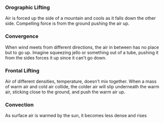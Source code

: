 ### Orographic Lifting
Air is forced up the side of a mountain and cools as it falls down the other side. Compelling force is from the ground pushing the air up. 
### Convergence
When wind meets from different directions, the air in between has no place but to go up. Imagine squeezing jello or something out of a tube, pushing it from the sides forces it up since it can't go down. 
### Frontal Lifting
Air of different densities, temperature, doesn't mix together. When a mass of warm air and cold air collide, the colder air will slip underneath the warm air, sticking close to the ground, and push the warm air up. 
### Convection
As surface air is warmed by the sun, it becomes less dense and rises
